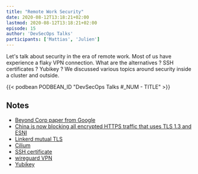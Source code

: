 ```yaml
---
title: "Remote Work Security"
date: 2020-08-12T13:18:21+02:00
lastmod: 2020-08-12T13:18:21+02:00
episode: 15
author: 'DevSecOps Talks'
participants: ['Mattias', 'Julien']
---
```


Let's talk about security in the era of remote work. Most of us have experience a flaky VPN connection.
What are the alternatives ? SSH certificates ? Yubikey ?
We discussed various topics around security inside a cluster and outside.

<!--more-->

<!-- Player -->

{{< podbean PODBEAN_ID "DevSecOps Talks #_NUM - TITLE" >}}

## Notes

- [Beyond Corp paper from Google](https://cloud.google.com/beyondcorp/#researchPapers)
- [China is now blocking all encrypted HTTPS traffic that uses TLS 1.3 and ESNI](https://www.zdnet.com/article/china-is-now-blocking-all-encrypted-https-traffic-using-tls-1-3-and-esni/)
- [Linkerd mutual TLS](https://linkerd.io/2/features/automatic-mtls/)
- [Cilium](https://docs.cilium.io/en/v1.8/intro/)
- [SSH certificate](https://smallstep.com/blog/use-ssh-certificates/)
- [wireguard VPN](https://www.wireguard.com/)
- [Yubikey](https://www.yubico.com/)
